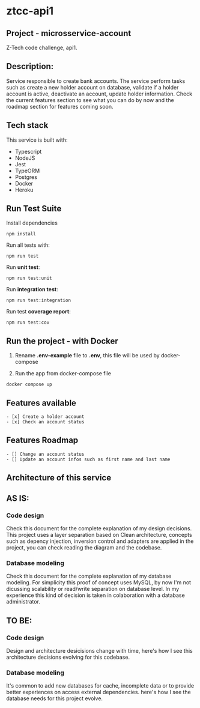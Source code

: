 # ztcc-api1

## Project - microsservice-account
Z-Tech code challenge, api1.

## Description:
Service responsible to create bank accounts. The service perform tasks such as create a new holder account on database, validate if a holder account is active, deactivate an account, update holder information. Check the current features section to see what you can do by now and the roadmap section for features coming soon.

## Tech stack
This service is built with:
- Typescript
- NodeJS
- Jest
- TypeORM
- Postgres
- Docker
- Heroku

## Run Test Suite
Install dependencies
```
npm install
```
Run all tests with:
```
npm run test
```
Run **unit test**:
```
npm run test:unit
```
Run **integration test**:
```
npm run test:integration
```
Run test **coverage report**:
```
npm run test:cov
```

## Run the project - with Docker

1. Rename **.env-example** file to **.env**, this file will be used by docker-compose

2. Run the app from docker-compose file
```
docker compose up
```

## Features available
    - [x] Create a holder account
    - [x] Check an account status

## Features Roadmap
    - [] Change an account status
    - [] Update an account infos such as first name and last name

## Architecture of this service

## AS IS:
### Code design
Check this document for the complete explanation of my design decisions.
This project uses a layer separation based on Clean architecture, concepts such as depency injection, inversion control and adapters are applied in the project, you can check reading the diagram and the codebase.

### Database modeling
Check this document for the complete explanation of my database modeling.
For simplicity this proof of concept uses MySQL, by now I'm not dicussing scalability or read/write separation on database level. In my experience this kind of decision is taken in colaboration with a database administrator.

## TO BE:
### Code design
Design and architecture desicisions change with time, here's how I see this architecture decisions evolving for this codebase.

### Database modeling
It's common to add new databases for cache, incomplete data or to provide better experiences on access external dependencies. here's how I see the database needs for this project evolve.

